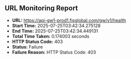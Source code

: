 ## URL Monitoring Report

- **URL:** https://api-gw1-prod1.fisglobal.com/gw/v1/health
- **Start Time:** 2025-07-25T03:42:34.275128
- **End Time:** 2025-07-25T03:42:34.449131
- **Total Time Taken:** 0.174003 seconds
- **HTTP Status Code:** 403
- **Status:** Failure
- **Failure Reason:** HTTP Status Code: 403
